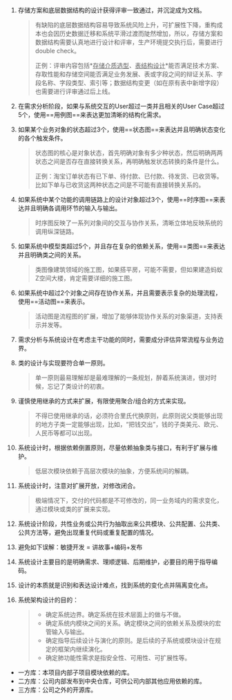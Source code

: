1. 存储方案和底层数据结构的设计获得评审一致通过，并沉淀成为文档。

   > 有缺陷的底层数据结构容易导致系统风险上升，可扩展性下降，重构成本也会因历史数据迁移和系统平滑过渡而陡然增加，所以，存储方案和数据结构需要认真地进行设计和评审，生产环境提交执行后，需要进行double check。
   >
   > 正例：评审内容包括*<u>存储介质选型</u>*、*<u>表结构设计</u>*能否满足技术方案、存取性能和存储空间能否满足业务发展、表或字段之间的辩证关系、字段名称、字段类型、索引等；数据结构变更（如在原有表中新增字段）也需要进行评审通过后上线。

2. 在需求分析阶段，如果与系统交互的User超过一类并且相关的User Case超过5个，使用==用例图==来表达更加清晰的结构化需求。

3. 如果某个业务对象的状态超过3个，使用==状态图==来表达并且明确状态变化的各个触发条件。

   > 状态图的核心是对象状态，首先明确对象有多少种状态，然后明确两两状态之间是否存在直接转换关系，再明确触发状态转换的条件是什么。
   >
   > 正例：淘宝订单状态有已下单、待付款、已付款、待发货、已收货等。比如下单与已收货这两种状态之间是不可能有直接转换关系的。

4. 如果系统中某个功能的调用链路上的设计对象超过3个，使用==时序图==来表达并且明确各调用环节的输入与输出。

   > 时序图反映了一系列对象间的交互与协作关系，清晰立体地反映系统的调用纵深链路。

5. 如果系统中模型类超过5个，并且存在复杂的依赖关系，使用==类图==来表达并且明确类之间的关系。

   > 类图像建筑领域的施工图，如果搭平房，可能不需要，但如果建造蚂蚁Z空间大楼，肯定需要详细的施工图。

6. 如果系统中超过2个对象之间存在协作关系，并且需要表示复杂的处理流程，使用==活动图==来表示。

   > 活动图是流程图的扩展，增加了能够体现协作关系的对象渠道，支持表示并发等。

7. 需求分析与系统设计在考虑主干功能的同时，需要成分评估异常流程与业务边界。

8. 类的设计与实现要符合单一原则。

   > 单一原则最易理解却是最难理解的一条规划，醉着系统演进，很对时候，忘记了类设计的初衷。

9. 谨慎使用继承的方式来扩展，有限使用聚合/组合的方式来实现。

   > 不得已使用继承的话，必须符合里氏代换原则，此原则说父类能够出现的地方子类一定能够出现，比如，“把钱交出”，钱的子类美元、欧元、人民币等都可以出现。

10. 系统设计时，根据依赖倒置原则，尽量依赖抽象类与接口，有利于扩展与维护。

    > 低层次模块依赖于高层次模块的抽象，方便系统间的解耦。

11. 系统设计时，注意对扩展开放，对修改闭合。

    > 极端情况下，交付的代码都是不可修改的，同一业务域内的需求变化，通过模块或类的扩展来实现。

12. 系统设计阶段，共性业务或公共行为抽取出来公共模块、公共配置、公共类、公共方法等，避免出现重复代码或重复配置的情况。

13. 避免如下误解：敏捷开发 = 讲故事+编码+发布

14. 系统设计主要目的是明确需求、理顺逻辑、后期维护，必要目的用于指导编码。

15. 设计的本质就是识别和表达设计难点，找到系统的变化点并隔离变化点。

16. 系统架构设计的目的：

    > - 确定系统边界。确定系统在技术层面上的做与不做。
    > - 确定系统内模块之间的关系。确定模块之间的依赖关系及模块的宏管输入与输出。
    > - 确定指导后续设计与演化的原则。是后续的子系统或模块设计在规定的框架内继续演化。
    > - 确定肺功能性需求是指安全性、可用性、可扩展性等。



- 一方库：本项目内部子项目模块依赖的库。
- 二方库：公司内部发布到中央仓库，可供公司内部其他应用依赖的库。
- 三方库：公司之外的开源库。